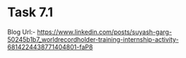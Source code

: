 # Task 7.1
Blog Url:- https://www.linkedin.com/posts/suyash-garg-50245b1b7_worldrecordholder-training-internship-activity-6814224438771404801-faP8

